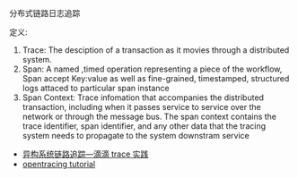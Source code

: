 分布式链路日志追踪



定义:

1. Trace: The desciption of a transaction as it movies through a distributed system.
2. Span: A named ,timed operation representing a piece of the workflow, Span accept Key:value as well as fine-grained, timestamped, structured logs attaced to particular span instance
3. Span Context: Trace infomation that accompanies the distributed transaction, including when it passes service to service over the network or through the message bus. The span context contains the trace identifier, span identifier, and any other data that the tracing system needs to propagate to the system downstram service





-   [异构系统链路追踪—滴滴 trace 实践](https://v.qq.com/x/page/p0546gars01.html)
-   [opentracing tutorial](https://github.com/yurishkuro/opentracing-tutorial)

